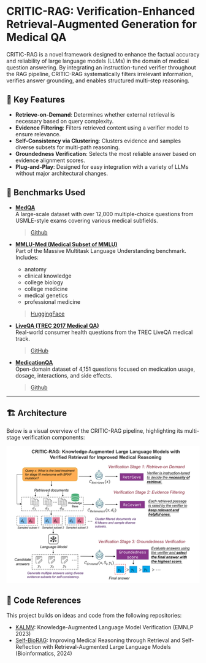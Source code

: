 # CRITIC-RAG: Verification-Enhanced Retrieval-Augmented Generation for Medical QA

CRITIC-RAG is a novel framework designed to enhance the factual accuracy and reliability of large language models (LLMs) in the domain of medical question answering. By integrating an instruction-tuned verifier throughout the RAG pipeline, CRITIC-RAG systematically filters irrelevant information, verifies answer grounding, and enables structured multi-step reasoning.

## 🧠 Key Features

- **Retrieve-on-Demand**: Determines whether external retrieval is necessary based on query complexity.
- **Evidence Filtering**: Filters retrieved content using a verifier model to ensure relevance.
- **Self-Consistency via Clustering**: Clusters evidence and samples diverse subsets for multi-path reasoning.
- **Groundedness Verification**: Selects the most reliable answer based on evidence alignment scores.
- **Plug-and-Play**: Designed for easy integration with a variety of LLMs without major architectural changes.


## 🧪 Benchmarks Used

- **[MedQA](https://arxiv.org/abs/2309.06024)**  
  A large-scale dataset with over 12,000 multiple-choice questions from USMLE-style exams covering various medical subfields.

  > [Github](https://github.com/jind11/MedQA)


- **[MMLU-Med (Medical Subset of MMLU)](https://arxiv.org/abs/2009.03300)**  
  Part of the Massive Multitask Language Understanding benchmark. Includes:
  - anatomy  
  - clinical knowledge  
  - college biology  
  - college medicine  
  - medical genetics  
  - professional medicine  
  > [HuggingFace](https://huggingface.co/datasets/cais/mmlu)

- **[LiveQA (TREC 2017 Medical QA)](https://trec.nist.gov/data/medical.html)**  
  Real-world consumer health questions from the TREC LiveQA medical track.
  > [GitHub](https://github.com/abachaa/LiveQA_MedicalTask_TREC2017)

- **[MedicationQA](https://aclanthology.org/2023.acl-long.610/)**  
  Open-domain dataset of 4,151 questions focused on medication usage, dosage, interactions, and side effects.
  > [Github](https://github.com/abachaa/Medication_QA_MedInfo2019)

---

## 🏗️ Architecture

Below is a visual overview of the CRITIC-RAG pipeline, highlighting its multi-stage verification components:

![CRITIC-RAG Pipeline](critic-rag-pipeline.png)


## 🔗 Code References

This project builds on ideas and code from the following repositories:

- [KALMV](https://github.com/JinheonBaek/KALMV): Knowledge-Augmented Language Model Verification (EMNLP 2023)  
- [Self-BioRAG](https://github.com/dmis-lab/self-biorag): Improving Medical Reasoning through Retrieval and Self-Reflection with Retrieval-Augmented Large Language Models (Bioinformatics, 2024)  


